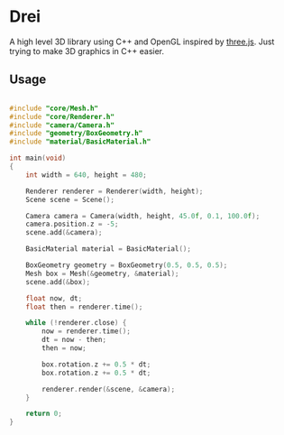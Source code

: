 # Drei

A high level 3D library using C++ and OpenGL inspired by [three.js](https://github.com/mrdoob/three.js/). Just trying to make 3D graphics in C++ easier.

## Usage

```c++

#include "core/Mesh.h"
#include "core/Renderer.h"
#include "camera/Camera.h"
#include "geometry/BoxGeometry.h"
#include "material/BasicMaterial.h"

int main(void)
{
	int width = 640, height = 480;

	Renderer renderer = Renderer(width, height);
	Scene scene = Scene();

	Camera camera = Camera(width, height, 45.0f, 0.1, 100.0f);
	camera.position.z = -5;
	scene.add(&camera);

	BasicMaterial material = BasicMaterial();

	BoxGeometry geometry = BoxGeometry(0.5, 0.5, 0.5);
	Mesh box = Mesh(&geometry, &material);
	scene.add(&box);

	float now, dt;
	float then = renderer.time();

	while (!renderer.close) {
		now = renderer.time();
		dt = now - then;
		then = now;

		box.rotation.z += 0.5 * dt;
		box.rotation.z += 0.5 * dt;

		renderer.render(&scene, &camera);
	}

	return 0;
}
```
